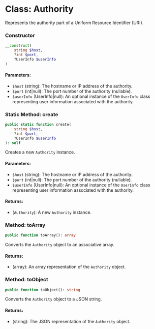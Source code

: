 # Class: Authority

Represents the authority part of a Uniform Resource Identifier (URI).

### Constructor

```php
__construct(
    string $host,
    ?int $port,
    ?UserInfo $userInfo
)
```

#### Parameters:
- `$host` (string): The hostname or IP address of the authority.
- `$port` (int|null): The port number of the authority (nullable).
- `$userInfo` (UserInfo|null): An optional instance of the `UserInfo` class representing user information associated with the authority.

### Static Method: create

```php
public static function create(
    string $host,
    ?int $port,
    ?UserInfo $userInfo
): self
```

Creates a new `Authority` instance.

#### Parameters:
- `$host` (string): The hostname or IP address of the authority.
- `$port` (int|null): The port number of the authority (nullable).
- `$userInfo` (UserInfo|null): An optional instance of the `UserInfo` class representing user information associated with the authority.

#### Returns:
- (`Authority`): A new `Authority` instance.

### Method: toArray

```php
public function toArray(): array
```

Converts the `Authority` object to an associative array.

#### Returns:
- (array): An array representation of the `Authority` object.

### Method: toObject

```php
public function toObject(): string
```

Converts the `Authority` object to a JSON string.

#### Returns:
- (string): The JSON representation of the `Authority` object.
